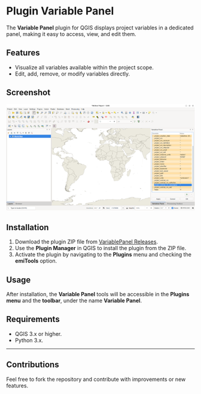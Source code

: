 # Plugin Variable Panel

The **Variable Panel** plugin for QGIS displays project variables in a dedicated panel, making it easy to access, view, and edit them.

## Features

- Visualize all variables available within the project scope.  
- Edit, add, remove, or modify variables directly.


## Screenshot
![alt text](https://github.com/alexandreparente/variablePanel/blob/main/screenshot/Captura%20de%20tela%20de%202024-12-08%2013-07-13.png)


## Installation

1. Download the plugin ZIP file from [VariablePanel Releases](https://github.com/alexandreparente/variablePanel/releases/).  
2. Use the **Plugin Manager** in QGIS to install the plugin from the ZIP file.  
3. Activate the plugin by navigating to the **Plugins** menu and checking the **emiTools** option.

## Usage

After installation, the **Variable Panel** tools will be accessible in the **Plugins menu** and the **toolbar**, under the name **Variable Panel**.

## Requirements

- QGIS 3.x or higher.  
- Python 3.x.  

---

## Contributions

Feel free to fork the repository and contribute with improvements or new features.
